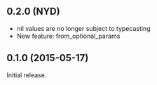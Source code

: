 ## 0.2.0 (NYD)

* nil values are no longer subject to typecasting
* New feature: from_optional_params

## 0.1.0 (2015-05-17)

Initial release.

